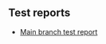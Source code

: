 ## Test reports

* [Main branch test report](https://input-output-hk.github.io/catalyst-voices/allure-action/main/test-report/latest.html)

